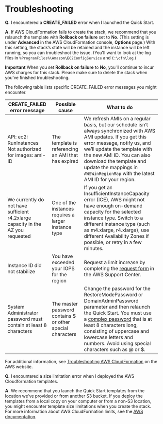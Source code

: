 # Troubleshooting<a name="troubleshooting"></a>

**Q\.** I encountered a **CREATE\_FAILED** error when I launched the Quick Start\.

**A\.** If AWS CloudFormation fails to create the stack, we recommend that you relaunch the template with **Rollback on failure** set to **No**\. \(This setting is under **Advanced** in the AWS CloudFormation console, **Options** page\.\) With this setting, the stack’s state will be retained and the instance will be left running, so you can troubleshoot the issue\. \(You'll want to look at the log files in `%ProgramFiles%\Amazon\EC2ConfigService` and `C:\cfn\log`\.\)

**Important**
When you set **Rollback on failure** to **No**, you'll continue to incur AWS charges for this stack\. Please make sure to delete the stack when you've finished troubleshooting\.

The following table lists specific CREATE\_FAILED error messages you might encounter\.


| CREATE\_FAILED error message | Possible cause | What to do |
| --- | --- | --- |
| API: ec2: RunInstances Not authorized for images: ami\-ID | The template is referencing an AMI that has expired | We refresh AMIs on a regular basis, but our schedule isn’t always synchronized with AWS AMI updates\. If you get this error message, notify us, and we’ll update the template with the new AMI ID\. You can also download the template and update the mappings in `AWSWinRegionMap` with the latest AMI ID for your region\. |
| We currently do not have sufficient r4\.2xlarge capacity in the AZ you requested | One of the instances requires a larger instance type | If you get an InsufficientInstanceCapacity error \(ICE\), AWS might not have enough on\-demand capacity for the selected instance type\. Switch to a different instance type \(such as m4\.xlarge, r4\.xlarge\), use different Availability Zones if possible, or retry in a few minutes\.  |
| Instance ID did not stabilize | You have exceeded your IOPS for the region | Request a limit increase by completing the [request form](https://console.aws.amazon.com/support/home#/case/create?issueType=service-limit-increase&limitType=service-code-) in the AWS Support Center\.  |
| System Administrator password must contain at least 8 characters | The master password contains $ or other special characters | Change the password for the RestoreModePassword or DomainAdminPassword parameter and then relaunch the Quick Start\. You must use a [complex password](https://technet.microsoft.com/en-us/library/hh994562.aspx) that is at least 8 characters long, consisting of uppercase and lowercase letters and numbers\. Avoid using special characters such as @ or $\. |

For additional information, see [Troubleshooting AWS CloudFormation](https://docs.aws.amazon.com/AWSCloudFormation/latest/UserGuide/troubleshooting.html) on the AWS website\.

**Q\.** I encountered a size limitation error when I deployed the AWS Cloudformation templates\.

**A\.** We recommend that you launch the Quick Start templates from the location we’ve provided or from another S3 bucket\. If you deploy the templates from a local copy on your computer or from a non\-S3 location, you might encounter template size limitations when you create the stack\. For more information about AWS CloudFormation limits, see the [AWS documentation](https://docs.aws.amazon.com/AWSCloudFormation/latest/UserGuide/cloudformation-limits.html)\.